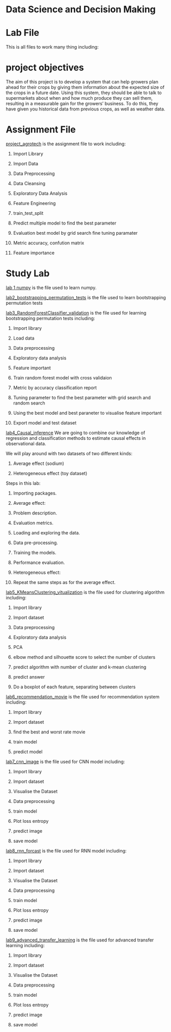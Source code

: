 # Data Science and Decision Making
# Lab File
This is all files to work many thing including:

# project objectives
The aim of this project is to develop a system that can help growers plan ahead for their crops by giving them information about the expected size of the crops in a future date. Using this system, they should be able to talk to supermarkets about when and how much produce they can sell them, resulting in a measurable gain for the growers’ business. To do this, they have given you historical data from previous crops, as well as weather data.

# Assignment File

[project_agrotech](https://github.com/micsupasun/university_of_essex/blob/main/data_science_and_decision_making/project_agrotech/assignment_two/v2.ipynb) is the assignment file to work including:

1. Import Library

2. Import Data

3. Data Preprocessing

4. Data Cleansing

5. Exploratory Data Analysis

6. Feature Engineering

7. train_test_split

8. Predict multiple model to find the best parameter

9. Evaluation best model by grid search fine tuning paramater

10. Metric accuracy, confution matrix

11. Feature importance

# Study Lab

[lab 1 numpy](https://github.com/micsupasun/university_of_essex/blob/main/data_science_and_decision_making/lab1_numpy/lab1.ipynb) is the file used to learn numpy.

[lab2_bootstrapping_permutation_tests](https://github.com/micsupasun/university_of_essex/blob/main/data_science_and_decision_making/lab2_bootstrapping_permutation_tests/lab_2.ipynb) is the file used to learn bootstrapping permutation tests

[lab3_RandomForestClassifier_validation](https://github.com/micsupasun/university_of_essex/blob/main/data_science_and_decision_making/lab3_RandomForestClassifier_validation/facebook.ipynb) is the file used for learning bootstrapping permutation tests including:

1. Import library

2. Load data

3. Data preprocessing

4. Exploratory data analysis

5. Feature important

6. Train random forest model with cross validaion

7. Metric by accuracy classification report

8. Tuning parameter to find the best parameter with grid search and random search

9. Using the best model and best paraneter to visualise feature important

10. Export model and test dataset


[lab4_Causal_inference](https://github.com/micsupasun/university_of_essex/blob/main/data_science_and_decision_making/lab4_Causal_inference/lab4_Causal_Inference.ipynb)
We are going to combine our knowledge of regression and classification methods to estimate causal effects in observational data.

We will play around with two datasets of two different kinds:

1. Average effect (sodium)

2. Heterogeneous effect (toy dataset)

Steps in this lab:

1. Importing packages.

2. Average effect:

3. Problem description.

4. Evaluation metrics.

5. Loading and exploring the data.

6. Data pre-processing.

7. Training the models.

8. Performance evaluation.

9. Heterogeneous effect:

10. Repeat the same steps as for the average effect.

[lab5_KMeansClustering_vitualization](https://github.com/micsupasun/university_of_essex/blob/main/data_science_and_decision_making/lab5_KMeansClustering_vitualization/exploration.ipynb) is the file used for clustering algorithm including:

1. Import library

2. Import dataset

3. Data preprocessing

4. Exploratory data analysis

5. PCA

6. elbow method and silhouette score to select the number of clusters

7. predict algorithm with number of cluster and k-mean clustering

8. predict answer

9. Do a boxplot of each feature, separating between clusters

[lab6_recommendation_movie](https://github.com/micsupasun/university_of_essex/blob/main/data_science_and_decision_making/lab6_recommendation_movie/my_recommender.ipynb) is the file used for recommendation system including:

1. Import library

2. Import dataset

3. find the best and worst rate movie

4. train model

5. predict model

[lab7_cnn_image](https://github.com/micsupasun/university_of_essex/blob/main/data_science_and_decision_making/lab7_cnn_image/cnn.ipynb) is the file used for CNN model including:

1. Import library

2. Import dataset

3. Visualise the Dataset

4. Data preprocessing

5. train model

6. Plot loss entropy

7. predict image

8. save model

[lab8_rnn_forcast](https://github.com/micsupasun/university_of_essex/blob/main/data_science_and_decision_making/lab8_rnn_forcast/rnn.ipynb) is the file used for RNN model including:

1. Import library

2. Import dataset

3. Visualise the Dataset

4. Data preprocessing

5. train model

6. Plot loss entropy

7. predict image

8. save model

[lab9_advanced_transfer_learning](https://github.com/micsupasun/university_of_essex/blob/main/data_science_and_decision_making/lab9_advanced_transfer_learning/advanced_transfer_learning.ipynb) is the file used for advanced transfer learning including:

1. Import library

2. Import dataset

3. Visualise the Dataset

4. Data preprocessing

5. train model

6. Plot loss entropy

7. predict image

8. save model




